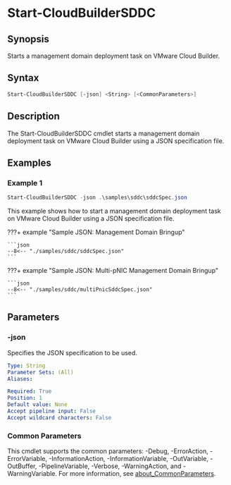 # Start-CloudBuilderSDDC

## Synopsis

Starts a management domain deployment task on VMware Cloud Builder.

## Syntax

```powershell
Start-CloudBuilderSDDC [-json] <String> [<CommonParameters>]
```

## Description

The Start-CloudBuilderSDDC cmdlet starts a management domain deployment task on VMware Cloud Builder using a JSON specification file.

## Examples

### Example 1

```powershell
Start-CloudBuilderSDDC -json .\samples\sddc\sddcSpec.json
```

This example shows how to start a management domain deployment task on VMware Cloud Builder using a JSON specification file.

???+ example "Sample JSON: Management Domain Bringup"

    ```json
    --8<-- "./samples/sddc/sddcSpec.json"
    ```

???+ example "Sample JSON: Multi-pNIC Management Domain Bringup"

    ```json
    --8<-- "./samples/sddc/multiPnicSddcSpec.json"
    ```

## Parameters

### -json

Specifies the JSON specification to be used.

```yaml
Type: String
Parameter Sets: (All)
Aliases:

Required: True
Position: 1
Default value: None
Accept pipeline input: False
Accept wildcard characters: False
```

### Common Parameters

This cmdlet supports the common parameters: -Debug, -ErrorAction, -ErrorVariable, -InformationAction, -InformationVariable, -OutVariable, -OutBuffer, -PipelineVariable, -Verbose, -WarningAction, and -WarningVariable. For more information, see [about_CommonParameters](http://go.microsoft.com/fwlink/?LinkID=113216).
